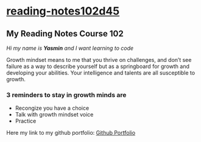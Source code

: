 # [reading-notes102d45](https://github.com/Yaahmeed/reading-notes102d45)

## **My Reading Notes Course 102**

 *Hi my name is **Yasmin** and I want learning to code*

Growth mindset means to me that you thrive on challenges, and don’t see failure as a way to describe yourself but as a springboard for growth and developing your abilities. Your intelligence and talents are all susceptible to growth.

### **3 reminders to stay in growth minds are**

- Recongize you have a choice
- Talk with growth mindset voice
- Practice

Here my link to my github portfolio: [Github Portfolio](https:github.com/yaahmeed)
